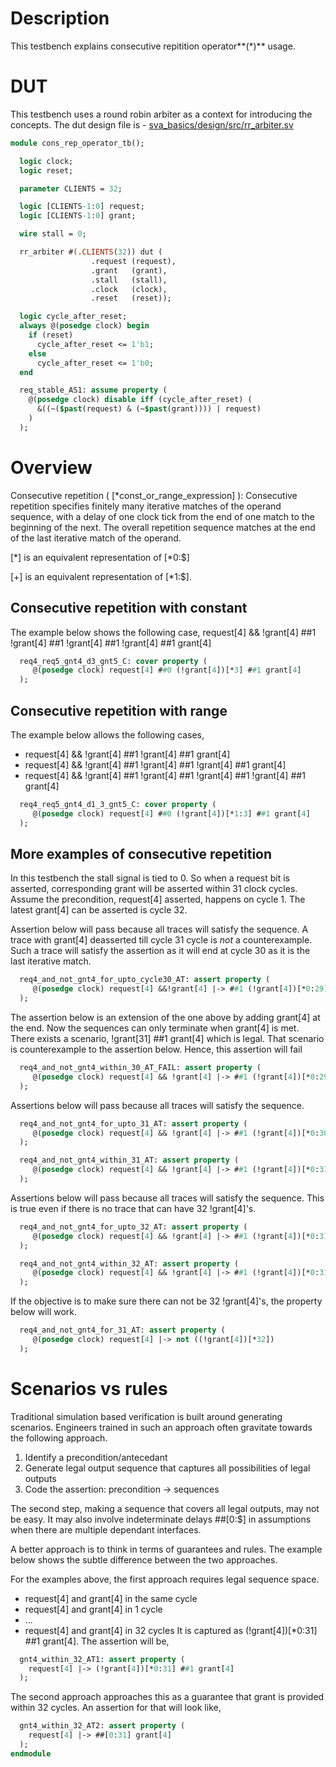 # Description
This testbench explains consecutive repitition operator**(*)** usage.

# DUT
This testbench uses a round robin arbiter as a context for introducing the
concepts. The dut design file is -
[sva_basics/design/src/rr_arbiter.sv](https://github.com/openformal/sva_basics/blob/master/design/docs/rr_arbiter.md)

```sv
module cons_rep_operator_tb();

  logic clock;
  logic reset;

  parameter CLIENTS = 32;

  logic [CLIENTS-1:0] request;
  logic [CLIENTS-1:0] grant;

  wire stall = 0;

  rr_arbiter #(.CLIENTS(32)) dut (
                  .request (request),
                  .grant   (grant),
                  .stall   (stall),
                  .clock   (clock),
                  .reset   (reset));

  logic cycle_after_reset;
  always @(posedge clock) begin
    if (reset)
      cycle_after_reset <= 1'b1;
    else
      cycle_after_reset <= 1'b0;
  end

  req_stable_AS1: assume property (
    @(posedge clock) disable iff (cycle_after_reset) (
      &((~($past(request) & (~$past(grant)))) | request)
    )
  );

```
# Overview
Consecutive repetition ( [*const_or_range_expression] ): Consecutive repetition
specifies finitely many iterative matches of the operand sequence, with a delay
of one clock tick from the end of one match to the beginning of the next.
The overall repetition sequence matches at the end of the last iterative match
of the operand.

[*] is an equivalent representation of [*0:$]

[+] is an equivalent representation of [*1:$].

##
## Consecutive repetition with constant
The example below shows the following case,
request[4] && !grant[4] ##1 !grant[4] ##1 !grant[4] ##1 !grant[4] ##1 grant[4]
```sv
  req4_req5_gnt4_d3_gnt5_C: cover property (
     @(posedge clock) request[4] ##0 (!grant[4])[*3] ##1 grant[4]
  );

```
## Consecutive repetition with range
The example below allows the following cases,
* request[4] && !grant[4] ##1 !grant[4] ##1 grant[4]
* request[4] && !grant[4] ##1 !grant[4] ##1 !grant[4] ##1 grant[4]
* request[4] && !grant[4] ##1 !grant[4] ##1 !grant[4] ##1 !grant[4] ##1 grant[4]
```sv
  req4_req5_gnt4_d1_3_gnt5_C: cover property (
     @(posedge clock) request[4] ##0 (!grant[4])[*1:3] ##1 grant[4]
  );

```
## More examples of consecutive repetition

In this testbench the stall signal is tied to 0. So when a request bit
is asserted, corresponding grant will be asserted within 31 clock cycles.
Assume the precondition, request[4] asserted, happens on cycle 1. The latest
grant[4] can be asserted is cycle 32.

Assertion below will pass because all traces will satisfy the sequence.
A trace with grant[4] deasserted till cycle 31 cycle is *not* a counterexample.
Such a trace will satisfy the assertion as it will end at cycle 30 as it is
the last iterative match.
```sv
  req4_and_not_gnt4_for_upto_cycle30_AT: assert property (
     @(posedge clock) request[4] &&!grant[4] |-> ##1 (!grant[4])[*0:29]
  );

```
The assertion below is an extension of the one above by adding grant[4]
at the end. Now the sequences can only terminate when grant[4] is met.
There exists a scenario, !grant[31] ##1 grant[4] which is legal. That
scenario is counterexample to the assertion below. Hence, this assertion
will fail
```sv
  req4_and_not_gnt4_within_30_AT_FAIL: assert property (
     @(posedge clock) request[4] && !grant[4] |-> ##1 (!grant[4])[*0:29] ##1 grant[4]
  );

```
Assertions below will pass because all traces will satisfy the sequence.
```sv
  req4_and_not_gnt4_for_upto_31_AT: assert property (
     @(posedge clock) request[4] && !grant[4] |-> ##1 (!grant[4])[*0:30]
  );

  req4_and_not_gnt4_within_31_AT: assert property (
     @(posedge clock) request[4] && !grant[4] |-> ##1 (!grant[4])[*0:31] ##1 grant[4]
  );

```
Assertions below will pass because all traces will satisfy the sequence.
This is true even if there is no trace that can have 32 !grant[4]'s.
```sv
  req4_and_not_gnt4_for_upto_32_AT: assert property (
     @(posedge clock) request[4] && !grant[4] |-> ##1 (!grant[4])[*0:31]
  );

  req4_and_not_gnt4_within_32_AT: assert property (
     @(posedge clock) request[4] && !grant[4] |-> ##1 (!grant[4])[*0:31] ##1 grant[4]
  );

```
If the objective is to make sure there can not be 32 !grant[4]'s, the property
below will work.
```sv
  req4_and_not_gnt4_for_31_AT: assert property (
     @(posedge clock) request[4] |-> not ((!grant[4])[*32])
  );

```
# Scenarios vs rules
Traditional simulation based verification is built around generating scenarios.
Engineers trained in such an approach often gravitate towards the following
approach.

1. Identify a precondition/antecedant
2. Generate legal output sequence that captures all possibilities of legal outputs
3. Code the assertion: precondition -> sequences

The second step, making a sequence that covers all legal outputs, may not
be easy. It may also involve indeterminate delays ##[0:$] in assumptions
when there are multiple dependant interfaces.

A better approach is to think in terms of guarantees and rules. The example
below shows the subtle difference between the two approaches.

For the examples above, the first approach requires legal sequence space.
* request[4] and grant[4] in the same cycle
* request[4] and grant[4] in 1 cycle
* ...
* request[4] and grant[4] in 32 cycles
It is captured as (!grant[4])[*0:31] ##1 grant[4]. The assertion will be,
```sv
  gnt4_within_32_AT1: assert property (
    request[4] |-> (!grant[4])[*0:31] ##1 grant[4]
  );

```
The second approach approaches this as a guarantee that grant is provided
within 32 cycles. An assertion for that will look like,
```sv
  gnt4_within_32_AT2: assert property (
    request[4] |-> ##[0:31] grant[4]
  );
endmodule
```
